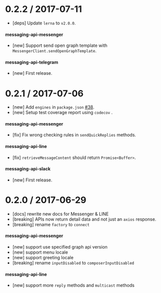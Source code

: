 0.2.2 / 2017-07-11
==================
- [deps] Update `lerna` to `v2.0.0`.

#### messaging-api-messenger
- [new] Support send open graph template with `MessengerClient.sendOpenGraphTemplate`.

#### messaging-api-telegram
- [new] First release.


0.2.1 / 2017-07-06
==================
- [new] Add `engines` in `package.json` [#38](https://github.com/Yoctol/messaging-apis/pull/38).
- [new] Setup test coverage report using `codecov` .

#### messaging-api-messenger
- [fix] Fix wrong checking rules in `sendQuickReplies` methods.

#### messaging-api-line
- [fix] `retrieveMessageContent` should return `Promise<Buffer>`.

#### messaging-api-slack
- [new] First release.


0.2.0 / 2017-06-29
==================
- [docs] rewrite new docs for Messenger & LINE
- [breaking] APIs now return detail data and not just an `axios` response.
- [breaking] rename `factory` to `connect`

#### messaging-api-messenger
- [new] support use specified graph api version
- [new] support menu locale
- [new] support greeting locale
- [breaking] rename `inputDisabled` to `composerInputDisabled`

#### messaging-api-line
- [new] support more `reply` methods and `multicast` methods
